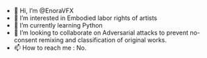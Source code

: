 - 👋 Hi, I’m @EnoraVFX
- 👀 I’m interested in Embodied labor rights of artists
- 🌱 I’m currently learning Python
- 💞️ I’m looking to collaborate on Adversarial attacks to prevent no-consent remixing and classification of original works.
- 📫 How to reach me : No.

<!---
EnoraVFX/EnoraVFX is a ✨ special ✨ repository because its `README.md` (this file) appears on your GitHub profile.
You can click the Preview link to take a look at your changes.
--->
